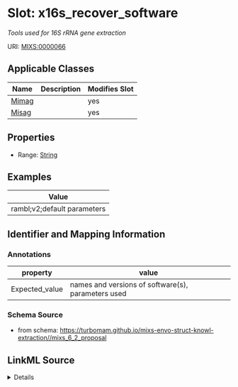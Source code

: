 # Slot: x16s_recover_software


_Tools used for 16S rRNA gene extraction_



URI: [MIXS:0000066](https://w3id.org/mixs/0000066)



<!-- no inheritance hierarchy -->




## Applicable Classes

| Name | Description | Modifies Slot |
| --- | --- | --- |
[Mimag](Mimag.md) |  |  yes  |
[Misag](Misag.md) |  |  yes  |







## Properties

* Range: [String](String.md)






## Examples

| Value |
| --- |
| rambl;v2;default parameters |

## Identifier and Mapping Information





### Annotations

| property | value |
| --- | --- |
| Expected_value | names and versions of software(s), parameters used |



### Schema Source


* from schema: https://turbomam.github.io/mixs-envo-struct-knowl-extraction//mixs_6_2_proposal




## LinkML Source

<details>
```yaml
name: x16s_recover_software
annotations:
  Expected_value:
    tag: Expected_value
    value: names and versions of software(s), parameters used
description: Tools used for 16S rRNA gene extraction
title: 16S recovery software
notes:
- recover
- software
examples:
- value: rambl;v2;default parameters
in_subset:
- sequencing
from_schema: https://turbomam.github.io/mixs-envo-struct-knowl-extraction//mixs_6_2_proposal
rank: 1000
string_serialization: '{software};{version};{parameters}'
slot_uri: MIXS:0000066
multivalued: false
alias: x16s_recover_software
domain_of:
- Mimag
- Misag
range: string

```
</details>